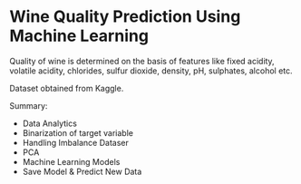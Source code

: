 # Wine Quality Prediction Using Machine Learning

Quality of wine is determined on the basis of features like fixed acidity, volatile acidity, chlorides, sulfur dioxide,	density,	pH, sulphates, alcohol etc.

Dataset obtained from Kaggle.

Summary: 
- Data Analytics 
- Binarization of target variable 
- Handling Imbalance Dataser 
- PCA 
- Machine Learning Models 
- Save Model & Predict New Data
